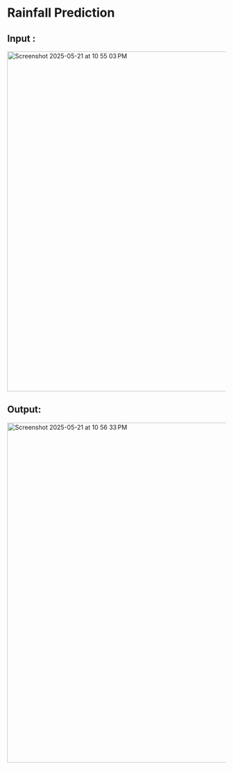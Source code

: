 # Rainfall Prediction

## Input : 

<img width="782" alt="Screenshot 2025-05-21 at 10 55 03 PM" src="https://github.com/user-attachments/assets/441415df-b6ee-4408-ade2-487e0937ce57" />

## Output: 

<img width="782" alt="Screenshot 2025-05-21 at 10 56 33 PM" src="https://github.com/user-attachments/assets/7a45ff30-6fde-46d0-8b05-5fd453ba6cd9" />

